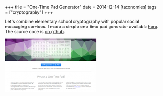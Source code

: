 +++
title = "One-Time Pad Generator"
date = 2014-12-14
[taxonomies]
tags = ["cryptography"]
+++

Let's combine elementary school cryptography with popular social messaging services.  I made a simple one-time pad generator available [here](http://tweetpad.louissimons.com).  The source code is [on github](https://github.com/superlou/tweet_pad).

<!-- more -->

![one-time pad site](one_time_pad-300x177.png)
